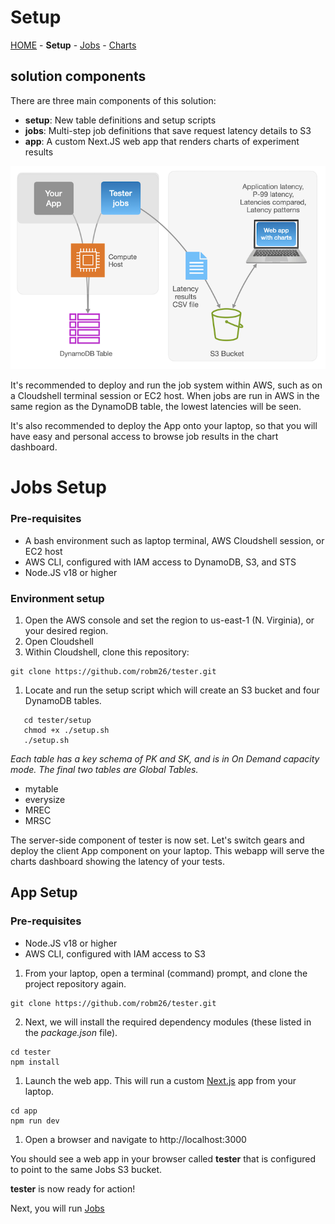 # Setup

[HOME](../README.md) - **Setup** - [Jobs](../jobs/README.md) - [Charts](../app/README.md)


## solution components
There are three main components of this solution:
 * **setup**: New table definitions and setup scripts
 * **jobs**: Multi-step job definitions that save request latency details to S3
 * **app**: A custom Next.JS web app that renders charts of experiment results

![spash-image_002](/public/tester_s02.png)

It's recommended to deploy and run the job system within AWS, such as on a Cloudshell terminal session or EC2 host. When jobs are run in AWS in the same region as the DynamoDB table, the lowest latencies will be seen.

It's also recommended to deploy the App onto your laptop, so that you will have easy and personal access to browse job results in the chart dashboard. 

# Jobs Setup

### Pre-requisites
* A bash environment such as laptop terminal, AWS Cloudshell session, or EC2 host
* AWS CLI, configured with IAM access to DynamoDB, S3, and STS
* Node.JS v18 or higher


### Environment setup
1. Open the AWS console and set the region to us-east-1 (N. Virginia), or your desired region.
2. Open Cloudshell
3. Within Cloudshell, clone this repository:

 ```
 git clone https://github.com/robm26/tester.git
 ```

1. Locate and run the setup script which will create an S3 bucket and four DynamoDB tables.
```
   cd tester/setup
   chmod +x ./setup.sh
   ./setup.sh
```
   
   *Each table has a key schema of PK and SK, and is in On Demand capacity mode. The final two tables are Global Tables.*

   * mytable
   * everysize
   * MREC
   * MRSC

The server-side component of tester is now set. Let's switch gears and deploy the client App component on your laptop. This webapp will serve the charts dashboard showing the latency of your tests.

## App Setup
### Pre-requisites

* Node.JS v18 or higher
* AWS CLI, configured with IAM access to S3 

1. From your laptop, open a terminal (command) prompt, and clone the project repository again. 

 ```
 git clone https://github.com/robm26/tester.git
 ```
   
2.  Next, we will install the required dependency modules (these listed in the *package.json* file).
```
cd tester
npm install
```
   
1. Launch the web app. This will run a custom [Next.js](https://nextjs.org/) app from your laptop. 
   
```
cd app
npm run dev
```

1. Open a browser and navigate to http://localhost:3000

You should see a web app in your browser called **tester** that is configured to point to the same Jobs S3 bucket.

**tester** is now ready for action! 

Next, you will run [Jobs](../jobs/README.md)
